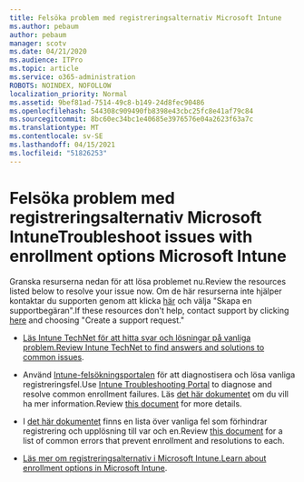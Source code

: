 ```yaml
---
title: Felsöka problem med registreringsalternativ Microsoft Intune
ms.author: pebaum
author: pebaum
manager: scotv
ms.date: 04/21/2020
ms.audience: ITPro
ms.topic: article
ms.service: o365-administration
ROBOTS: NOINDEX, NOFOLLOW
localization_priority: Normal
ms.assetid: 9bef81ad-7514-49c8-b149-24d8fec90486
ms.openlocfilehash: 544308c909490fb8398e43cbc25fc8e41af79c84
ms.sourcegitcommit: 8bc60ec34bc1e40685e3976576e04a2623f63a7c
ms.translationtype: MT
ms.contentlocale: sv-SE
ms.lasthandoff: 04/15/2021
ms.locfileid: "51826253"
---
```

# <a name="troubleshoot-issues-with-enrollment-options-microsoft-intune"></a><span data-ttu-id="27fbd-102">Felsöka problem med registreringsalternativ Microsoft Intune</span><span class="sxs-lookup"><span data-stu-id="27fbd-102">Troubleshoot issues with enrollment options Microsoft Intune</span></span>

<span data-ttu-id="27fbd-103">Granska resurserna nedan för att lösa problemet nu.</span><span class="sxs-lookup"><span data-stu-id="27fbd-103">Review the resources listed below to resolve your issue now.</span></span> <span data-ttu-id="27fbd-104">Om de här resurserna inte hjälper kontaktar du supporten genom att klicka [här](https://portal.azure.com/#blade/Microsoft_Intune_DeviceSettings/ExtensionLandingBlade/help) och välja "Skapa en supportbegäran".</span><span class="sxs-lookup"><span data-stu-id="27fbd-104">If these resources don't help, contact support by clicking [here](https://portal.azure.com/#blade/Microsoft_Intune_DeviceSettings/ExtensionLandingBlade/help) and choosing "Create a support request."</span></span> 
  
- <span data-ttu-id="27fbd-105">[Läs Intune TechNet för att hitta svar och lösningar på vanliga problem.](https://social.technet.microsoft.com/Forums/home?category=microsoftintune&amp;filter=alltypes&amp;sort=lastpostdesc)</span><span class="sxs-lookup"><span data-stu-id="27fbd-105">[Review Intune TechNet to find answers and solutions to common issues](https://social.technet.microsoft.com/Forums/home?category=microsoftintune&amp;filter=alltypes&amp;sort=lastpostdesc).</span></span>
    
- <span data-ttu-id="27fbd-106">Använd [Intune-felsökningsportalen](https://devicemanagement.microsoft.com/#blade/Microsoft_Intune_DeviceSettings/TroubleshootBlade) för att diagnostisera och lösa vanliga registreringsfel.</span><span class="sxs-lookup"><span data-stu-id="27fbd-106">Use [Intune Troubleshooting Portal](https://devicemanagement.microsoft.com/#blade/Microsoft_Intune_DeviceSettings/TroubleshootBlade) to diagnose and resolve common enrollment failures.</span></span> <span data-ttu-id="27fbd-107">Läs [det här dokumentet](https://docs.microsoft.com/intune/help-desk-operators) om du vill ha mer information.</span><span class="sxs-lookup"><span data-stu-id="27fbd-107">Review [this document](https://docs.microsoft.com/intune/help-desk-operators) for more details.</span></span> 
    
- <span data-ttu-id="27fbd-108">I [det här dokumentet](https://docs.microsoft.com/troubleshoot/mem/intune/troubleshoot-device-enrollment-in-intune) finns en lista över vanliga fel som förhindrar registrering och upplösning till var och en.</span><span class="sxs-lookup"><span data-stu-id="27fbd-108">Review [this document](https://docs.microsoft.com/troubleshoot/mem/intune/troubleshoot-device-enrollment-in-intune) for a list of common errors that prevent enrollment and resolutions to each.</span></span> 
    
- <span data-ttu-id="27fbd-109">[Läs mer om registreringsalternativ i Microsoft Intune.](https://docs.microsoft.com/intune/enrollment-options)</span><span class="sxs-lookup"><span data-stu-id="27fbd-109">[Learn about enrollment options in Microsoft Intune](https://docs.microsoft.com/intune/enrollment-options).</span></span>
    

